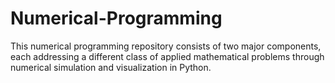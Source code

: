 # Numerical-Programming
This numerical programming repository consists of two major components, each addressing a different class of applied mathematical problems through numerical simulation and visualization in Python.
